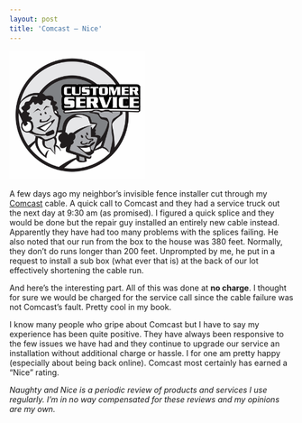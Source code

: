```yaml
---
layout: post  
title: 'Comcast – Nice'
---
```

![2003comcast-illus-400](/cdn/images/blog/ComcastNice_ACD2/2003comcastillus400.gif)

A few days ago my neighbor’s invisible fence installer cut through my [Comcast](http://www.comcast.com) cable. A quick call to Comcast and they had a service truck out the next day at 9:30 am (as promised). I figured a quick splice and they would be done but the repair guy installed an entirely new cable instead. Apparently they have had too many problems with the splices failing. He also noted that our run from the box to the house was 380 feet. Normally, they don’t do runs longer than 200 feet. Unprompted by me, he put in a request to install a sub box (what ever that is) at the back of our lot effectively shortening the cable run.

And here’s the interesting part. All of this was done at **no charge**. I thought for sure we would be charged for the service call since the cable failure was not Comcast’s fault. Pretty cool in my book.

I know many people who gripe about Comcast but I have to say my experience has been quite positive. They have always been responsive to the few issues we have had and they continue to upgrade our service an installation without additional charge or hassle. I for one am pretty happy (especially about being back online). Comcast most certainly has earned a “Nice” rating.

_Naughty and Nice is a periodic review of products and services I use regularly. I’m in no way compensated for these reviews and my opinions are my own._
